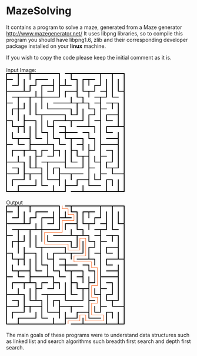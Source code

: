 # MazeSolving
It contains a program to solve a maze, generated from a Maze generator http://www.mazegenerator.net/
It uses libpng libraries, so to compile this program you should have libpng1.6, zlib and their corresponding developer package
installed on your <b>linux</b> machine.

If you wish to copy the code please keep the initial comment as it is.<br />
<br />
Input Image:<br />
![alt text](https://github.com/celestialgh0st/MazeSolving/blob/master/20%20by%2020%20orthogonal%20maze(1).png)<br />
<br />
Output <br />
![alt text](https://github.com/celestialgh0st/MazeSolving/blob/master/20%20by%2020%20orthogonal%20maze(1).png_soln)<br />
<br />
The main goals of these programs were to understand data structures such as linked list and search algorithms such breadth first search and depth first search.
